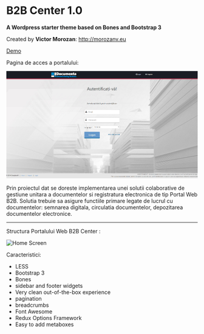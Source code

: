 # B2B Center 1.0
__A Wordpress starter theme based on Bones and Bootstrap 3__

Created by **Victor Morozan**: http://morozanv.eu

[Demo](http://morozanv.com/b2b-center)

Pagina de acces a portalului:

![Home Screen](/screenshots/screen_1.png)


Prin proiectul dat se doreste implementarea unei solutii colaborative de gestiune unitara a documentelor si registratura electronica de tip Portal Web B2B. Solutia trebuie sa asigure functiile primare legate de lucrul cu documentelor: semnarea digitala, circulatia documentelor, depozitarea documentelor electronice.

***

Structura Portalului Web B2B Center :

![Home Screen](/screenshots/screen_3.png)

Caracteristici:
* LESS
* Bootstrap 3
* Bones
* sidebar and footer widgets
* Very clean out-of-the-box experience
* pagination
* breadcrumbs
* Font Awesome
* Redux Options Framework
* Easy to add metaboxes

